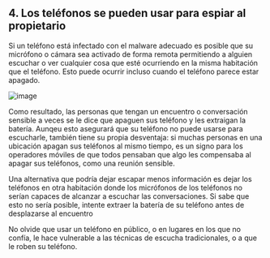 [Title]: # (Espionaje)
[Order]: # (4)

## 4. Los teléfonos se pueden usar para espiar al propietario

Si un teléfono está infectado con el malware adecuado es posible que su micrófono o cámara sea activado de forma remota permitiendo a alguien escuchar o ver cualquier cosa que esté ocurriendo en la misma habitación que el teléfono. Esto puede ocurrir incluso cuando el teléfono parece estar apagado.

![image](mobile5.png)

Como resultado, las personas que tengan un encuentro o conversación sensible a veces se le dice que apaguen sus teléfono y les extraigan la batería. Aunqeu esto asegurará que su teléfono no puede usarse para escucharle, también tiene su propia desventaja: si muchas personas en una ubicación apagan sus teléfonos al mismo tiempo, es un signo para los operadores móviles de que todos pensaban que algo les compensaba al apagar sus teléfonos, como una reunión sensible.

Una alternativa que podría dejar escapar menos información es dejar los teléfonos en otra habitación donde los micrófonos de los teléfonos no serían capaces de alcanzar a escuchar las conversaciones. Si sabe que esto no sería posible, intente extraer la batería de su teléfono antes de desplazarse al encuentro

No olvide que usar un teléfono en público, o en lugares en los que no confía, le hace vulnerable a las técnicas de escucha tradicionales, o a que le roben su teléfono.